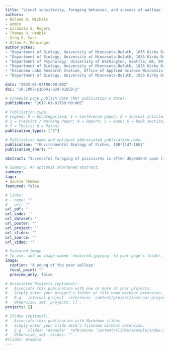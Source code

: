 ```yaml
---
title: "Visual sensitivity, foraging behavior, and success of walleye (Sander vitreus) under ecologically relevant downwelling light conditions"
authors:
- Noland O. Michels
- admin
- Loranzie S. Rogers
- Thomas R. Hrabik 
- Greg G. Sass
- Allen F. Mensinger
author_notes:
- "Department of Biology, University of Minnesota-Duluth, 1035 Kirby Drive, 207 SSB, Duluth, MN, 55812, USA"
- "Department of Biology, University of Minnesota-Duluth, 1035 Kirby Drive, 207 SSB, Duluth, MN, 55812, USA"
- "Department of Psychology, University of Washington, Seattle, WA, 98195, USA"
- "Department of Biology, University of Minnesota-Duluth, 1035 Kirby Drive, 207 SSB, Duluth, MN, 55812, USA"
- "Escanaba Lake Research Station, Office of Applied Science Wisconsin Department of Natural Resources, 3110 Trout Lake Station Drive, Boulder Junction, WI, 54512, USA"
- "Department of Biology, University of Minnesota-Duluth, 1035 Kirby Drive, 207 SSB, Duluth, MN, 55812, USA"

date: "2025-01-04T00:00:00Z"
doi: "10.1007/s10641-024-01650-y"

# Schedule page publish date (NOT publication's date).
publishDate: "2017-01-01T00:00:00Z"

# Publication type.
# Legend: 0 = Uncategorized; 1 = Conference paper; 2 = Journal article;
# 3 = Preprint / Working Paper; 4 = Report; 5 = Book; 6 = Book section;
# 7 = Thesis; 8 = Patent
publication_types: ["2"]

# Publication name and optional abbreviated publication name.
publication: "*Environmental Biology of Fishes, 108*(147-160)"
publication_short: ""

abstract: "Successful foraging of piscivores is often dependent upon light availability in their visual habitat and is often influenced by a number of abiotic and biotic factors. In north-temperate lakes, dissolved organic carbon concentrations vary greatly, thus likely influencing foraging success. To understand the impact this has on the walleye (Sander vitreus), we sought to study foraging success at various light intensities under physiologically relevant downwelling light conditions in a laboratory foraging arena. Using electroretinography to determine physiologically relevant light conditions in adult walleye, we found that fish exhibit broad spectral sensitivity that was greatest from 500 to 550 nm. Under optimal light conditions (525 nm), we next determined the reaction distance and foraging success of age-0 walleye at various light intensities. The average reaction distance of age-0 walleye increased rapidly from 12 cm in complete darkness to 27 cm at civil twilight (1 lx or 3.16 × 1013 photons m−2 s−1) and then plateaued, ranging from 28 to 30 cm at higher light intensities. Prey capture success of age-0 walleye was greatest under low light conditions, averaging 20.5% from nautical twilight to civil twilight at − 3° solar altitude (0.05–1 lx or 1.58 × 1011–3.16 × 1013 photons m−2 s−1) and declined to 10–12% as light intensity increased and in full darkness. Walleye may be best suited for environments with predominantly green downwelling light and age-0 foraging was most successful at nautical and civil twilight. In north-temperate lakes, dissolved organic carbon concentrations can fluctuate interannually due to climate change. Defining preferred juvenile walleye foraging conditions allows for predictions of climate change influences on walleye habitat and age-0 recruitment."

# Summary. An optional shortened abstract.
summary:  
tags:
- Source Themes
featured: false

# links:
# - name: ""
#   url: ""
url_pdf: ''
url_code: ''
url_dataset: ''
url_poster: ''
url_project: ''
url_slides: ''
url_source: ''
url_video: ''

# Featured image
# To use, add an image named `featured.jpg/png` to your page's folder. 
image:
  caption: 'A young of the year walleye'
  focal_point: ""
  preview_only: false

# Associated Projects (optional).
#   Associate this publication with one or more of your projects.
#   Simply enter your project's folder or file name without extension.
#   E.g. `internal-project` references `content/project/internal-project/index.md`.
#   Otherwise, set `projects: []`.
projects: []

# Slides (optional).
#   Associate this publication with Markdown slides.
#   Simply enter your slide deck's filename without extension.
#   E.g. `slides: "example"` references `content/slides/example/index.md`.
#   Otherwise, set `slides: ""`.
#slides: example
---
```





